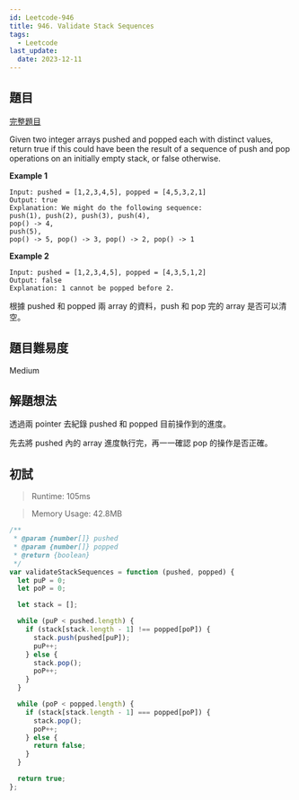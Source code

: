 ```yaml
---
id: Leetcode-946
title: 946. Validate Stack Sequences
tags:
  - Leetcode
last_update:
  date: 2023-12-11
---
```


## 題目

[完整題目](https://leetcode.com/problems/validate-stack-sequences/)

Given two integer arrays pushed and popped each with distinct values, return true if this could have been the result of a sequence of push and pop operations on an initially empty stack, or false otherwise.

**Example 1**

```
Input: pushed = [1,2,3,4,5], popped = [4,5,3,2,1]
Output: true
Explanation: We might do the following sequence:
push(1), push(2), push(3), push(4),
pop() -> 4,
push(5),
pop() -> 5, pop() -> 3, pop() -> 2, pop() -> 1
```

**Example 2**

```
Input: pushed = [1,2,3,4,5], popped = [4,3,5,1,2]
Output: false
Explanation: 1 cannot be popped before 2.
```

根據 pushed 和 popped 兩 array 的資料，push 和 pop 完的 array 是否可以清空。

## 題目難易度

Medium

## 解題想法

透過兩 pointer 去紀錄 pushed 和 popped 目前操作到的進度。

先去將 pushed 內的 array 進度執行完，再一一確認 pop 的操作是否正確。

## 初試

> Runtime: 105ms

> Memory Usage: 42.8MB

```javascript
/**
 * @param {number[]} pushed
 * @param {number[]} popped
 * @return {boolean}
 */
var validateStackSequences = function (pushed, popped) {
  let puP = 0;
  let poP = 0;

  let stack = [];

  while (puP < pushed.length) {
    if (stack[stack.length - 1] !== popped[poP]) {
      stack.push(pushed[puP]);
      puP++;
    } else {
      stack.pop();
      poP++;
    }
  }

  while (poP < popped.length) {
    if (stack[stack.length - 1] === popped[poP]) {
      stack.pop();
      poP++;
    } else {
      return false;
    }
  }

  return true;
};
```
